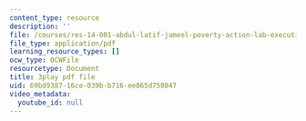 ```yaml
---
content_type: resource
description: ''
file: /courses/res-14-001-abdul-latif-jameel-poverty-action-lab-executive-training-evaluating-social-programs-2009-spring-2009/69bd938716ce039bb716ee865d758047_Hz1S82W8F04.pdf
file_type: application/pdf
learning_resource_types: []
ocw_type: OCWFile
resourcetype: Document
title: 3play pdf file
uid: 69bd9387-16ce-039b-b716-ee865d758047
video_metadata:
  youtube_id: null
---
```

